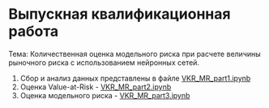 # Выпускная квалификационная работа

Тема: Количественная оценка модельного риска при расчете величины рыночного риска с использованием нейронных сетей.

1. Сбор и анализ данных представлены в файле [VKR_MR_part1.ipynb](https://github.com/ElizavetaKagan/Model-Risk-vkr/blob/main/Notebooks/VKR_MR_part1.ipynb)
2. Оценка Value-at-Risk - [VKR_MR_part2.ipynb](https://github.com/ElizavetaKagan/Model-Risk-vkr/blob/main/Notebooks/VKR_MR_part2.ipynb)
3. Оценка модельного риска - [VKR_MR_part3.ipynb](https://github.com/ElizavetaKagan/Model-Risk-vkr/blob/main/Notebooks/VKR_MR_part3.ipynb)
